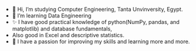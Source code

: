 - 👋 Hi, I’m studying Computer Engineering, Tanta Unvinversity, Egypt.
- 👀 I’m learning Data Engineering
- ✨ I have good practical knowledge of python(NumPy, pandas, and matplotlib) and database fundamentals,
- Also good in Excel and descriptive statistics.
- 🌱 I have a passion for improving my skills and learning more and more.

<!---
MahmoudHassanen99/MahmoudHassanen99 is a ✨ special ✨ repository because its `README.md` (this file) appears on your GitHub profile.
You can click the Preview link to take a look at your changes.
--->
